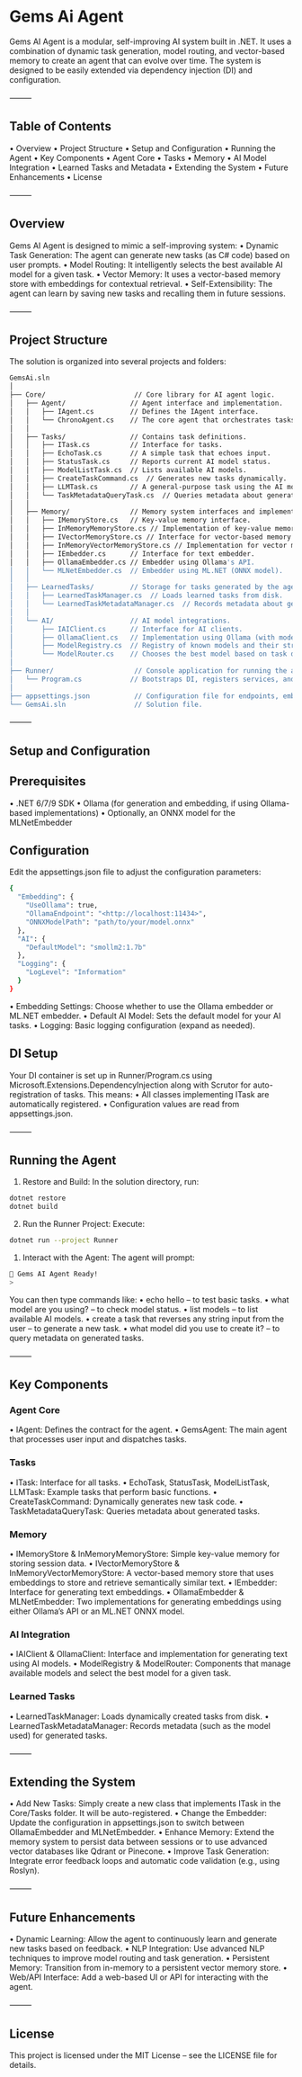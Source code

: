 # Gems Ai Agent

Gems AI Agent is a modular, self-improving AI system built in .NET. It uses a combination of dynamic task generation, model routing, and vector-based memory to create an agent that can evolve over time. The system is designed to be easily extended via dependency injection (DI) and configuration.

⸻

## Table of Contents

 • Overview
 • Project Structure
 • Setup and Configuration
 • Running the Agent
 • Key Components
 • Agent Core
 • Tasks
 • Memory
 • AI Model Integration
 • Learned Tasks and Metadata
 • Extending the System
 • Future Enhancements
 • License

⸻

## Overview

Gems AI Agent is designed to mimic a self-improving system:
 • Dynamic Task Generation: The agent can generate new tasks (as C# code) based on user prompts.
 • Model Routing: It intelligently selects the best available AI model for a given task.
 • Vector Memory: It uses a vector-based memory store with embeddings for contextual retrieval.
 • Self-Extensibility: The agent can learn by saving new tasks and recalling them in future sessions.

⸻

## Project Structure

The solution is organized into several projects and folders:

``` bash
GemsAi.sln
│
├── Core/                      // Core library for AI agent logic.
│   ├── Agent/                // Agent interface and implementation.
│   │   ├── IAgent.cs         // Defines the IAgent interface.
│   │   └── ChronoAgent.cs    // The core agent that orchestrates tasks.
│   │
│   ├── Tasks/                // Contains task definitions.
│   │   ├── ITask.cs          // Interface for tasks.
│   │   ├── EchoTask.cs       // A simple task that echoes input.
│   │   ├── StatusTask.cs     // Reports current AI model status.
│   │   ├── ModelListTask.cs  // Lists available AI models.
│   │   ├── CreateTaskCommand.cs  // Generates new tasks dynamically.
│   │   ├── LLMTask.cs        // A general-purpose task using the AI model.
│   │   └── TaskMetadataQueryTask.cs  // Queries metadata about generated tasks.
│   │
│   ├── Memory/               // Memory system interfaces and implementations.
│   │   ├── IMemoryStore.cs   // Key-value memory interface.
│   │   ├── InMemoryMemoryStore.cs // Implementation of key-value memory.
│   │   ├── IVectorMemoryStore.cs // Interface for vector-based memory.
│   │   ├── InMemoryVectorMemoryStore.cs // Implementation for vector memory.
│   │   ├── IEmbedder.cs      // Interface for text embedder.
│   │   ├── OllamaEmbedder.cs // Embedder using Ollama's API.
│   │   └── MLNetEmbedder.cs  // Embedder using ML.NET (ONNX model).
│   │
│   ├── LearnedTasks/         // Storage for tasks generated by the agent.
│   │   ├── LearnedTaskManager.cs  // Loads learned tasks from disk.
│   │   └── LearnedTaskMetadataManager.cs  // Records metadata about generated tasks.
│   │
│   └── AI/                   // AI model integrations.
│       ├── IAIClient.cs      // Interface for AI clients.
│       ├── OllamaClient.cs   // Implementation using Ollama (with model routing).
│       ├── ModelRegistry.cs  // Registry of known models and their strengths.
│       └── ModelRouter.cs    // Chooses the best model based on task description.
│
├── Runner/                    // Console application for running the agent.
│   └── Program.cs            // Bootstraps DI, registers services, and runs the main loop.
│
├── appsettings.json           // Configuration file for endpoints, embedder selection, etc.
└── GemsAi.sln                 // Solution file.
```

⸻

## Setup and Configuration

## Prerequisites

 • .NET 6/7/9 SDK
 • Ollama (for generation and embedding, if using Ollama-based implementations)
 • Optionally, an ONNX model for the MLNetEmbedder

## Configuration

Edit the appsettings.json file to adjust the configuration parameters:

```bash
{
  "Embedding": {
    "UseOllama": true,
    "OllamaEndpoint": "<http://localhost:11434>",
    "ONNXModelPath": "path/to/your/model.onnx"
  },
  "AI": {
    "DefaultModel": "smollm2:1.7b"
  },
  "Logging": {
    "LogLevel": "Information"
  }
}
```

 • Embedding Settings: Choose whether to use the Ollama embedder or ML.NET embedder.
 • Default AI Model: Sets the default model for your AI tasks.
 • Logging: Basic logging configuration (expand as needed).

## DI Setup

Your DI container is set up in Runner/Program.cs using Microsoft.Extensions.DependencyInjection along with Scrutor for auto-registration of tasks. This means:
 • All classes implementing ITask are automatically registered.
 • Configuration values are read from appsettings.json.

⸻

## Running the Agent

 1. Restore and Build:
In the solution directory, run:

```bash
dotnet restore
dotnet build
```

 2. Run the Runner Project:
Execute:

```bash
dotnet run --project Runner
```

 1. Interact with the Agent:
The agent will prompt:

```bash
🤖 Gems AI Agent Ready!
>
```

You can then type commands like:
 • echo hello – to test basic tasks.
 • what model are you using? – to check model status.
 • list models – to list available AI models.
 • create a task that reverses any string input from the user – to generate a new task.
 • what model did you use to create it? – to query metadata on generated tasks.

⸻

## Key Components

### Agent Core

 • IAgent: Defines the contract for the agent.
 • GemsAgent: The main agent that processes user input and dispatches tasks.

### Tasks

 • ITask: Interface for all tasks.
 • EchoTask, StatusTask, ModelListTask, LLMTask: Example tasks that perform basic functions.
 • CreateTaskCommand: Dynamically generates new task code.
 • TaskMetadataQueryTask: Queries metadata about generated tasks.

### Memory

 • IMemoryStore & InMemoryMemoryStore: Simple key-value memory for storing session data.
 • IVectorMemoryStore & InMemoryVectorMemoryStore: A vector-based memory store that uses embeddings to store and retrieve semantically similar text.
 • IEmbedder: Interface for generating text embeddings.
 • OllamaEmbedder & MLNetEmbedder: Two implementations for generating embeddings using either Ollama’s API or an ML.NET ONNX model.

### AI Integration

 • IAIClient & OllamaClient: Interface and implementation for generating text using AI models.
 • ModelRegistry & ModelRouter: Components that manage available models and select the best model for a given task.

### Learned Tasks

 • LearnedTaskManager: Loads dynamically created tasks from disk.
 • LearnedTaskMetadataManager: Records metadata (such as the model used) for generated tasks.

⸻

## Extending the System

 • Add New Tasks: Simply create a new class that implements ITask in the Core/Tasks folder. It will be auto-registered.
 • Change the Embedder: Update the configuration in appsettings.json to switch between OllamaEmbedder and MLNetEmbedder.
 • Enhance Memory: Extend the memory system to persist data between sessions or to use advanced vector databases like Qdrant or Pinecone.
 • Improve Task Generation: Integrate error feedback loops and automatic code validation (e.g., using Roslyn).

⸻

## Future Enhancements

 • Dynamic Learning: Allow the agent to continuously learn and generate new tasks based on feedback.
 • NLP Integration: Use advanced NLP techniques to improve model routing and task generation.
 • Persistent Memory: Transition from in-memory to a persistent vector memory store.
 • Web/API Interface: Add a web-based UI or API for interacting with the agent.

⸻

## License

This project is licensed under the MIT License – see the LICENSE file for details.

